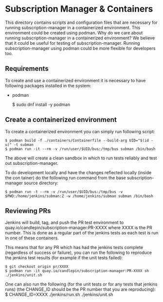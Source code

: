 Subscription Manager & Containers
=================================

This directory contains scripts and configuration files that are necessary for running
subscription-manager in a containerized environment. This environment could be created
using podman. Why do we care about running subscription-manager in a containerized
environment? We believe that it could be useful for testing of subscription-manager.
Running subscription-manager using podman could be more flexible for developers too.

Requirements
------------

To create and use a containerized environment it is necessary to have following packages
installed in the system:

 * podman

   $ sudo dnf install -y podman

Create a containerized environment
----------------------------------

To create a containerized environment you can simply run following script:

    $ podman build -f ./containers/Containerfile --build-arg UID="$(id -u)" -t subman
    $ podman run -it --rm -v /run/user/$UID/bus:/tmp/bus subman /bin/bash

The above will create a clean sandbox in which to run tests reliably and
test out subscription-manager.

To do development locally and have the changes reflected locally (inside the con
tainer) do the following run command from the base subscription-manager source
directory:

    $ podman run -t --rm -v /run/user/$UID/bus:/tmp/bus -v $PWD:/home/jenkins/subman:Z -w /home/jenkins/subman subman /bin/bash

Reviewing PRs
-------------

Jenkins will build, tag, and push the PR test environment to
quay.io/candlepin/subscription-manager:PR-XXXX where XXXX is the PR number.
This is done as a regular part of the jenkins tests as each test is run in
one of these containers.

This means that for any PR which has had the jenkins tests complete
(regardless of success or failure), you can run the following to reproduce
the jenkins test results (for example if the unit tests failed):

    $ git checkout origin pr/XXXX
    $ podman run -it quay.io/candlepin/subscription-manager:PR-XXXX sh ./jenkins/unit.sh

One can also run the following (for the unit tests or for any tests that jenkins
runs) (the CHANGE_ID should be the PR number that you are reproducing):
    $ CHANGE_ID=XXXX ./jenkins/run.sh ./jenkins/unit.sh
